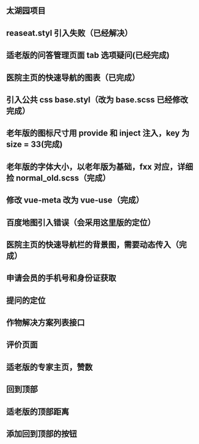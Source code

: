 ## 太湖园项目

## reaseat.styl 引入失败（已经解决）

## 适老版的问答管理页面 tab 选项疑问(已经完成)

## 医院主页的快速导航的图表（已完成）

## 引入公共 css base.styl（改为 base.scss 已经修改完成）

## 老年版的图标尺寸用 provide 和 inject 注入，key 为 size = 33(完成)

## 老年版的字体大小，以老年版为基础，fxx 对应，详细捡 normal_old.scss（完成）

## 修改 vue-meta 改为 vue-use（完成）

## 百度地图引入错误（会采用这里版的定位）

## 医院主页的快速导航栏的背景图，需要动态传入（完成）

## 申请会员的手机号和身份证获取

## 提问的定位

## 作物解决方案列表接口

## 评价页面

## 适老版的专家主页，赞数

## 回到顶部

## 适老版的顶部距离

## 添加回到顶部的按钮
